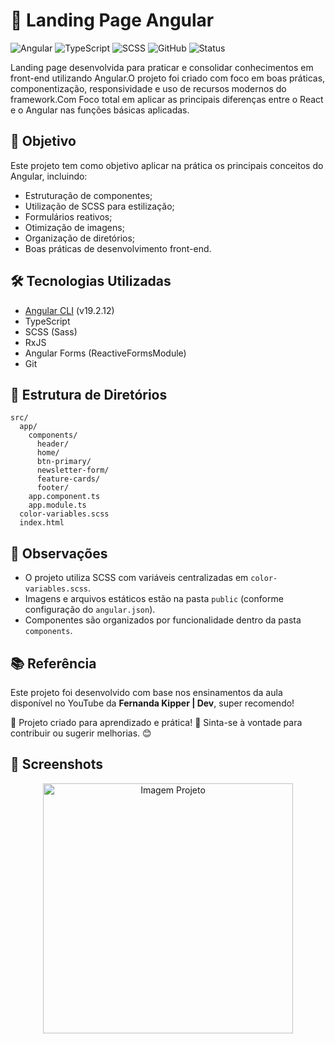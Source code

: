 # 🚀 Landing Page Angular

![Angular](https://img.shields.io/badge/Angular-19.2.12-red?logo=angular)
![TypeScript](https://img.shields.io/badge/TypeScript-5.x-blue?logo=typescript)
![SCSS](https://img.shields.io/badge/SCSS-1.x-cc6699?logo=sass)
![GitHub](https://img.shields.io/badge/GitHub-Repo-181717?logo=github)
![Status](https://img.shields.io/badge/Status-Finalizado-brightgreen)

Landing page desenvolvida para praticar e consolidar conhecimentos em front-end utilizando Angular.O projeto foi criado com foco em boas práticas, componentização, responsividade e uso de recursos modernos do framework.Com Foco total em aplicar as principais diferenças entre o React e o Angular nas funções básicas aplicadas.

## 📌 Objetivo

Este projeto tem como objetivo aplicar na prática os principais conceitos do Angular, incluindo:
- Estruturação de componentes;
- Utilização de SCSS para estilização;
- Formulários reativos;
- Otimização de imagens;
- Organização de diretórios;
- Boas práticas de desenvolvimento front-end.

## 🛠️ Tecnologias Utilizadas

- [Angular CLI](https://angular.dev/tools/cli) (v19.2.12)
- TypeScript
- SCSS (Sass)
- RxJS
- Angular Forms (ReactiveFormsModule)
- Git

## 📂 Estrutura de Diretórios
```
src/
  app/
    components/
      header/
      home/
      btn-primary/
      newsletter-form/
      feature-cards/
      footer/
    app.component.ts
    app.module.ts
  color-variables.scss
  index.html
```

## 🧩 Observações

- O projeto utiliza SCSS com variáveis centralizadas em `color-variables.scss`.
- Imagens e arquivos estáticos estão na pasta `public` (conforme configuração do `angular.json`).
- Componentes são organizados por funcionalidade dentro da pasta `components`.

## 📚 Referência
Este projeto foi desenvolvido com base nos ensinamentos da aula disponível no YouTube da **Fernanda Kipper | Dev**, super recomendo!

🔹 Projeto criado para aprendizado e prática! 🚀 Sinta-se à vontade para contribuir ou sugerir melhorias. 😊

## 📸 Screenshots
<p align="center">
  <img src='https://github.com/user-attachments/assets/d56abdb7-1b12-4c80-86d8-0f2a0fff0fff'  alt="Imagem Projeto" width="400" />
</p>


